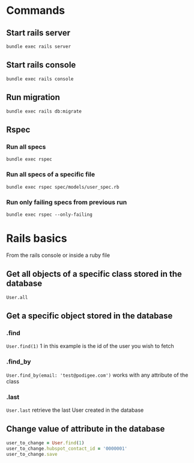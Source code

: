 # Commands
## Start rails server
`bundle exec rails server`

## Start rails console
`bundle exec rails console`

## Run migration
`bundle exec rails db:migrate`

## Rspec
### Run all specs
`bundle exec rspec`

### Run all specs of a specific file
`bundle exec rspec spec/models/user_spec.rb`

### Run only failing specs from previous run
`bundle exec rspec --only-failing`

# Rails basics
From the rails console or inside a ruby file 

## Get all objects of a specific class stored in the database
`User.all`

## Get a specific object stored in the database
### .find
`User.find(1)` 1 in this example is the id of the user you wish to fetch

### .find_by
`User.find_by(email: 'test@podigee.com')` works with any attribute of the class

### .last
`User.last` retrieve the last User created in the database

## Change value of attribute in the database

```ruby
user_to_change = User.find(1)
user_to_change.hubspot_contact_id = '0000001'
user_to_change.save
```
